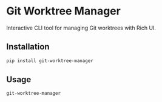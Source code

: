 # Git Worktree Manager

Interactive CLI tool for managing Git worktrees with Rich UI.

## Installation

```bash
pip install git-worktree-manager
```

## Usage

```bash
git-worktree-manager
```